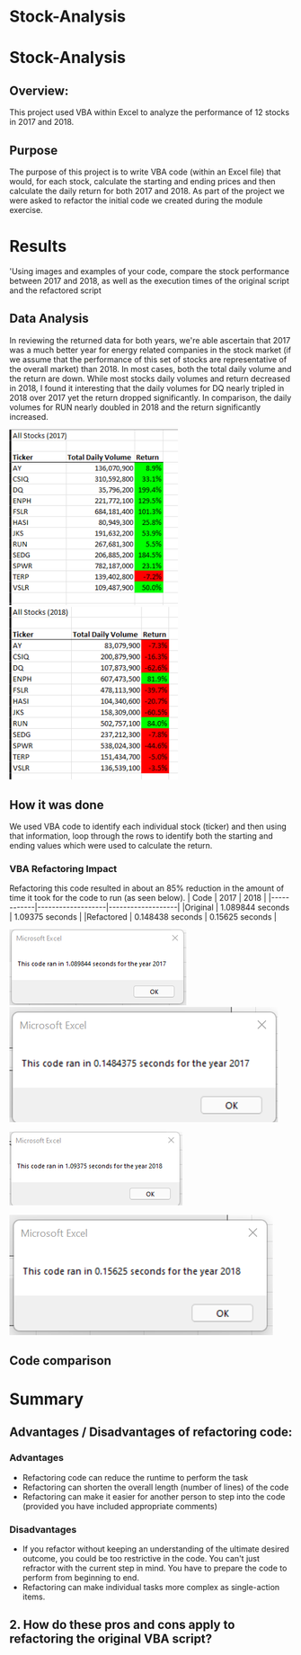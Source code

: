 # Stock-Analysis
# Stock-Analysis
## Overview:
This project used VBA within Excel to analyze the performance of 12 stocks in 2017 and 2018.

## Purpose
The purpose of this project is to write VBA code (within an Excel file) that would, for each stock, calculate the starting and ending prices and then calculate the daily return for both 2017 and 2018.
As part of the project we were asked to refactor the initial code we created during the module exercise.  

# Results
'Using images and examples of your code, compare the stock performance between 2017 and 2018, as well as the execution times of the original script and the refactored script
## Data Analysis
In reviewing the returned data for both years, we're able ascertain that 2017 was a much better year for energy related companies in the stock market (if we assume that the performance of this set of stocks are representative of the overall market) than 2018.  In most cases, both the total daily volume and the return are down.
While most stocks daily volumes and return decreased in 2018, I found it interesting that the daily volumes for DQ nearly tripled in 2018 over 2017 yet the return dropped significantly. In comparison, the daily volumes for RUN nearly doubled in 2018 and the return significantly increased. 

<img src = "https://github.com/LauraZJ/Stock-Analysis/blob/main/2017_results.png" alt = "2017 Results" width = "300"/>
<img src = "https://github.com/LauraZJ/Stock-Analysis/blob/main/2018_results.png" alt = "2018 Results" width = "300"/>

## How it was done
We used VBA code to identify each individual stock (ticker) and then using that information, loop through the rows to identify both the starting and ending values which were used to calculate the return.

### VBA Refactoring Impact
Refactoring this code resulted in about an 85% reduction in the amount of time it took for the code to run (as seen below).
|   Code     |       2017        |       2018        |
|------------|-------------------|-------------------|
|Original    | 1.089844 seconds | 1.09375 seconds |
|Refactored  | 0.148438 seconds  | 0.15625 seconds   |   

![2017 original run time](https://github.com/LauraZJ/Stock-Analysis/blob/main/Original_code_2017_runtime.png)
![2017 refactored run time](https://github.com/LauraZJ/Stock-Analysis/blob/main/2017RunTime.png)

![2018 original run time](https://github.com/LauraZJ/Stock-Analysis/blob/main/Origina_code_2018_runtime.png)

![2018 refactored run time](https://github.com/LauraZJ/Stock-Analysis/blob/main/2018RunTime.png)

## Code comparison

# Summary


## Advantages / Disadvantages of refactoring code:
### Advantages
- Refactoring code can reduce the runtime to perform the task
- Refactoring can shorten the overall length (number of lines) of the code
- Refactoring can make it easier for another person to step into the code (provided you have included appropriate comments)

### Disadvantages
- If you refactor without keeping an understanding of the ultimate desired outcome, you could be too restrictive in the code.  You can't just refractor with the current step in mind.  You have to prepare the code to perform from beginning to end.
- Refactoring can make individual tasks more complex as single-action items.

 
## 2. How do these pros and cons apply to refactoring the original VBA script?

